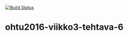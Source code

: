 [![Build Status](https://travis-ci.org/kjh/ohtu2016-viikko3-tehtava-6.svg?branch=master)](https://travis-ci.org/kjh/ohtu2016-viikko3-tehtava-6)
# ohtu2016-viikko3-tehtava-6
